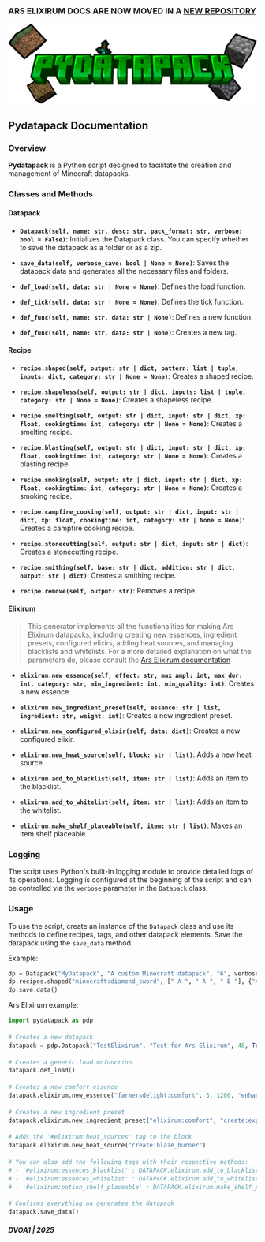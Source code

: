 ### ARS ELIXIRUM DOCS ARE NOW MOVED IN A [NEW REPOSITORY](https://github.com/DVOA1/ElixirumDocs)

![LOGO](assets/logo.png "Pydatapack logo")

## Pydatapack Documentation

### Overview
**Pydatapack** is a Python script designed to facilitate the creation and management of Minecraft datapacks.

### Classes and Methods

#### Datapack

- **`Datapack(self, name: str, desc: str, pack_format: str, verbose: bool = False)`**: Initializes the Datapack class. You can specify whether to save the datapack as a folder or as a zip.

- **`save_data(self, verbose_save: bool | None = None)`**: Saves the datapack data and generates all the necessary files and folders.

- **`def_load(self, data: str | None = None)`**: Defines the load function.

- **`def_tick(self, data: str | None = None)`**: Defines the tick function.

- **`def_func(self, name: str, data: str | None)`**: Defines a new function.

- **`def_func(self, name: str, data: str | None)`**: Creates a new tag.

#### Recipe

- **`recipe.shaped(self, output: str | dict, pattern: list | tuple, inputs: dict, category: str | None = None)`**: Creates a shaped recipe.

- **`recipe.shapeless(self, output: str | dict, inputs: list | tuple, category: str | None = None)`**: Creates a shapeless recipe.

- **`recipe.smelting(self, output: str | dict, input: str | dict, xp: float, cookingtime: int, category: str | None = None)`**: Creates a smelting recipe.

- **`recipe.blasting(self, output: str | dict, input: str | dict, xp: float, cookingtime: int, category: str | None = None)`**: Creates a blasting recipe.

- **`recipe.smoking(self, output: str | dict, input: str | dict, xp: float, cookingtime: int, category: str | None = None)`**: Creates a smoking recipe.

- **`recipe.campfire_cooking(self, output: str | dict, input: str | dict, xp: float, cookingtime: int, category: str | None = None)`**: Creates a campfire cooking recipe.

- **`recipe.stonecutting(self, output: str | dict, input: str | dict)`**: Creates a stonecutting recipe.

- **`recipe.smithing(self, base: str | dict, addition: str | dict, output: str | dict)`**: Creates a smithing recipe.

- **`recipe.remove(self, output: str)`**: Removes a recipe.

#### Elixirum

> This generator implements all the functionalities for making Ars Elixirum datapacks, including creating new essences, ingredient presets, configured elixirs, adding heat sources, and managing blacklists and whitelists.
For a more detailed explanation on what the parameters do, please consult the [Ars Elixirum documentation](https://github.com/DVOA1/ElixirumDocs/blob/main/README.md#elixirum)

- **`elixirum.new_essence(self, effect: str, max_ampl: int, max_dur: int, category: str, min_ingredient: int, min_quality: int)`**: Creates a new essence.

- **`elixirum.new_ingredient_preset(self, essence: str | list, ingredient: str, weight: int)`**: Creates a new ingredient preset.

- **`elixirum.new_configured_elixir(self, data: dict)`**: Creates a new configured elixir.

- **`elixirum.new_heat_source(self, block: str | list)`**: Adds a new heat source.

- **`elixirum.add_to_blacklist(self, item: str | list)`**: Adds an item to the blacklist.

- **`elixirum.add_to_whitelist(self, item: str | list)`**: Adds an item to the whitelist.

- **`elixirum.make_shelf_placeable(self, item: str | list)`**: Makes an item shelf placeable.

### Logging

The script uses Python's built-in logging module to provide detailed logs of its operations. Logging is configured at the beginning of the script and can be controlled via the `verbose` parameter in the `Datapack` class.

### Usage

To use the script, create an instance of the `Datapack` class and use its methods to define recipes, tags, and other datapack elements. Save the datapack using the `save_data` method.

Example:

```python
dp = Datapack("MyDatapack", "A custom Minecraft datapack", "6", verbose=True)
dp.recipes.shaped("minecraft:diamond_sword", [" A ", " A ", " B "], {"A": "minecraft:diamond", "B": "minecraft:stick"})
dp.save_data()
```

Ars Elixirum example:

```python
import pydatapack as pdp

# Creates a new datapack
datapack = pdp.Datapack("TestElixirum", "Test for Ars Elixirum", 48, True)

# Creates a generic load mcfunction
datapack.def_load()

# Creates a new comfort essence
datapack.elixirum.new_essence("farmersdelight:comfort", 3, 1200, "enhancing", 1, 10)

# Creates a new ingredient preset
datapack.elixirum.new_ingredient_preset("elixirum:comfort", "create:experience_nugget", 20)

# Adds the '#elixirum:heat_sources' tag to the block
datapack.elixirum.new_heat_source("create:blaze_burner")

# You can also add the following tags with their respective methods:
# - '#elixirum:essences_blacklist' : DATAPACK.elixirum.add_to_blacklist(ITEM)
# - '#elixirum:essences_whitelist' : DATAPACK.elixirum.add_to_whitelist(ITEM)
# - '#elixirum:potion_shelf_placeable' : DATAPACK.elixirum.make_shelf_placeable(ITEM)

# Confirms everything an generates the datapack
datapack.save_data()
```

##### DVOA1 | 2025